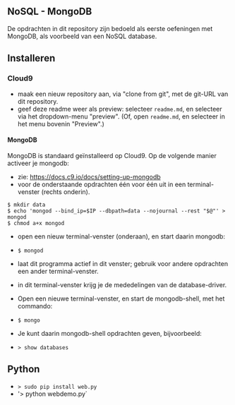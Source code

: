 ## NoSQL - MongoDB

De opdrachten in dit repository zijn bedoeld als eerste oefeningen met MongoDB, als voorbeeld van een NoSQL database.

## Installeren

### Cloud9

* maak een nieuw repository aan, via "clone from git", met de git-URL van dit repository.
* geef deze readme weer als preview: selecteer `readme.md`, en selecteer via het dropdown-menu "preview". (Of, open `readme.md`, en selecteer in het menu bovenin "Preview".)

#### MongoDB

MongoDB is standaard geïnstalleerd op Cloud9. Op de volgende manier activeer je mongodb:

* zie: https://docs.c9.io/docs/setting-up-mongodb
* voor de onderstaande opdrachten één voor één uit in een terminal-venster (rechts onderin).

```shell
$ mkdir data
$ echo 'mongod --bind_ip=$IP --dbpath=data --nojournal --rest "$@"' > mongod
$ chmod a+x mongod
```

* open een nieuw terminal-venster (onderaan), en start daarin mongodb:
* `$ mongod`
* laat dit programma actief in dit venster; gebruik voor andere opdrachten een ander terminal-venster.
* in dit terminal-venster krijg je de mededelingen van de database-driver.

* Open een nieuwe terminal-venster, en start de mongodb-shell, met het commando:
* `$ mongo`
* Je kunt daarin mongodb-shell opdrachten geven, bijvoorbeeld:
* `> show databases`

## Python

* `> sudo pip install web.py`
* '> python webdemo.py`
